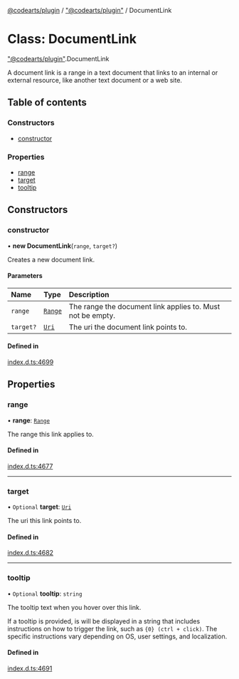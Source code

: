 [@codearts/plugin](../README.md) / ["@codearts/plugin"](../modules/_codearts_plugin_.md) / DocumentLink

# Class: DocumentLink

["@codearts/plugin"](../modules/_codearts_plugin_.md).DocumentLink

A document link is a range in a text document that links to an internal or external resource, like another
text document or a web site.

## Table of contents

### Constructors

- [constructor](codearts_plugin_.DocumentLink.md#constructor)

### Properties

- [range](codearts_plugin_.DocumentLink.md#range)
- [target](codearts_plugin_.DocumentLink.md#target)
- [tooltip](codearts_plugin_.DocumentLink.md#tooltip)

## Constructors

### constructor

• **new DocumentLink**(`range`, `target?`)

Creates a new document link.

#### Parameters

| Name | Type | Description |
| :------ | :------ | :------ |
| `range` | [`Range`](codearts_plugin_.Range.md) | The range the document link applies to. Must not be empty. |
| `target?` | [`Uri`](codearts_plugin_.Uri.md) | The uri the document link points to. |

#### Defined in

[index.d.ts:4699](https://github.com/huaweicloud/cloudide-plugin-api/blob/03b481c/index.d.ts#L4699)

## Properties

### range

• **range**: [`Range`](codearts_plugin_.Range.md)

The range this link applies to.

#### Defined in

[index.d.ts:4677](https://github.com/huaweicloud/cloudide-plugin-api/blob/03b481c/index.d.ts#L4677)

___

### target

• `Optional` **target**: [`Uri`](codearts_plugin_.Uri.md)

The uri this link points to.

#### Defined in

[index.d.ts:4682](https://github.com/huaweicloud/cloudide-plugin-api/blob/03b481c/index.d.ts#L4682)

___

### tooltip

• `Optional` **tooltip**: `string`

The tooltip text when you hover over this link.

If a tooltip is provided, is will be displayed in a string that includes instructions on how to
trigger the link, such as `{0} (ctrl + click)`. The specific instructions vary depending on OS,
user settings, and localization.

#### Defined in

[index.d.ts:4691](https://github.com/huaweicloud/cloudide-plugin-api/blob/03b481c/index.d.ts#L4691)
